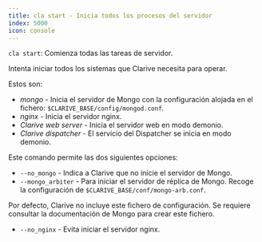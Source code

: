 ```yaml
---
title: cla start - Inicia todos los procesos del servidor
index: 5000
icon: console
---
```


`cla start`: Comienza todas las tareas de servidor.

Intenta iniciar todos los sistemas que Clarive necesita para operar.

Estos son:

- *mongo* - Inicia el servidor de Mongo con la configuración alojada en el fichero: `$CLARIVE_BASE/config/mongod.conf`.
- *nginx* - Inicia el servidor nginx.
- *Clarive web server* - Inicia el servidor web en modo demonio.
- *Clarive dispatcher* - El servicio del Dispatcher se inicia en modo demonio.

Este comando permite las dos siguientes opciones:

- `--no_mongo` - Indica a Clarive que no inicie el servidor de Mongo.
- `--mongo_arbiter` - Para iniciar el servidor de réplica de Mongo. Recoge la configuración de
  `$CLARIVE_BASE/conf/mongo-arb.conf`.

Por defecto, Clarive no incluye este fichero de configuración. Se requiere consultar la documentación de Mongo para
crear este fichero.

- `--no_nginx` - Evita iniciar el servidor nginx.
